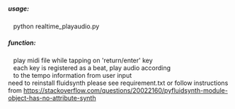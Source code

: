 ##### usage:<br/>
&nbsp;&nbsp;&nbsp;python realtime_playaudio.py<br/>
##### function:<br/>
&nbsp;&nbsp;&nbsp;play midi file while tapping on 'return/enter' key<br/>
&nbsp;&nbsp;&nbsp;each key is registered as a beat, play audio according<br/>
&nbsp;&nbsp;&nbsp;to the tempo information from user input<br/>
need to reinstall fluidsynth
please see requirement.txt
or follow instructions from 
https://stackoverflow.com/questions/20022160/pyfluidsynth-module-object-has-no-attribute-synth

